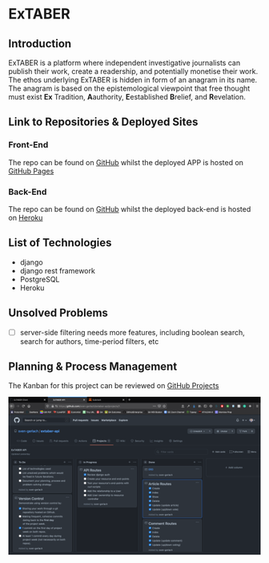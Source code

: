 # ExTABER

## Introduction
ExTABER is a platform where independent investigative journalists can publish their work, create a readership, and 
potentially monetise their work. The ethos underlying ExTABER is hidden in form of an anagram in its name. The 
anagram is based on the epistemological viewpoint that free thought must exist **Ex** Tradition, **A**authority, 
**E**established **B**relief, and **R**evelation.


## Link to Repositories & Deployed Sites
### Front-End
The repo can be found on [GitHub](https://github.com/sven-gerlach/extaber-client) whilst the deployed APP is hosted 
on [GitHub Pages](https://sven-gerlach.github.io/extaber-client/#/)

### Back-End
The repo can be found on [GitHub](https://github.com/sven-gerlach/extaber-api) whilst the deployed back-end is hosted 
on [Heroku](https://extaber-api.herokuapp.com/)

## List of Technologies
- django
- django rest framework
- PostgreSQL
- Heroku

## Unsolved Problems
-[ ] server-side filtering needs more features, including boolean search, search for authors, time-period filters, etc

## Planning & Process Management

The Kanban for this project can be reviewed on [GitHub Projects](https://github.com/sven-gerlach/extaber-api/projects/1)

![Kanban](./docs/img/Kanban%20Planning_back-end.png)